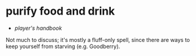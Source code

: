 # purify food and drink

- *player's handbook*

Not much to discuss; it's mostly a fluff-only spell, since there are ways to keep yourself from starving (e.g. Goodberry).
